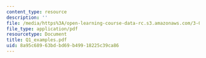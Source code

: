 ```yaml
---
content_type: resource
description: ''
file: /media/https%3A/open-learning-course-data-rc.s3.amazonaws.com/3-064-polymer-engineering-fall-2003/8a95c68963bdbd69b49918225c39ca86_Q1_examples.pdf
file_type: application/pdf
resourcetype: Document
title: Q1_examples.pdf
uid: 8a95c689-63bd-bd69-b499-18225c39ca86
---
```

